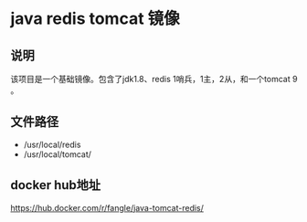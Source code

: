 # java redis tomcat 镜像

## 说明

该项目是一个基础镜像。包含了jdk1.8、redis 1哨兵，1主，2从，和一个tomcat 9 。 


## 文件路径

* /usr/local/redis
* /usr/local/tomcat/


## docker hub地址

https://hub.docker.com/r/fangle/java-tomcat-redis/